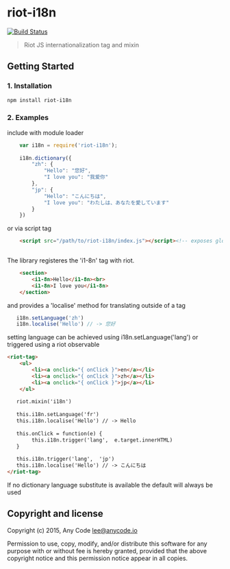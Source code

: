# riot-i18n

[![Build Status](https://travis-ci.org/any-code/riot-i18n.svg?branch=master)](https://travis-ci.org/any-code/riot-i18n)

> Riot JS internationalization tag and mixin

## Getting Started

### 1. Installation

``` bash
npm install riot-i18n
```

### 2. Examples

include with module loader
``` javascript
    var i18n = require('riot-i18n');  
      
    i18n.dictionary({
        "zh": {
            "Hello": "您好",
            "I love you": "我爱你"
        },
        "jp": {
            "Hello": "こんにちは",
            "I love you": "わたしは、あなたを愛しています"
        }
    })  
```

or via script tag
``` html
    <script src="/path/to/riot-i18n/index.js"></script><!-- exposes global var 'i18n' --> 
    
```

The library registeres the 'i1-8n' tag with riot.
``` html
    <section>
        <i1-8n>Hello</i1-8n><br>
        <i1-8n>I love you</i1-8n>
    </section>
```        

and provides a 'localise' method for translating outside of a tag
``` javascript
   i18n.setLanguage('zh')
   i18n.localise('Hello') // -> 您好
```

setting language can be achieved using i18n.setLanguage('lang') or triggered using a riot observable
``` html
<riot-tag>
    <ul>
        <li><a onclick="{ onClick }">en</a></li>
        <li><a onclick="{ onClick }">zh</a></li>
        <li><a onclick="{ onClick }">jp</a></li>
    </ul>    
        
   riot.mixin('i18n')
   
   this.i18n.setLanguage('fr')
   this.i18n.localise('Hello') // -> Hello
   
   this.onClick = function(e) {
        this.i18n.trigger('lang',  e.target.innerHTML)
   }
   
   this.i18n.trigger('lang',  'jp')
   this.i18n.localise('Hello') // -> こんにちは
</riot-tag>   
```

If no dictionary language substitute is available the default will always be used 


## Copyright and license
Copyright (c) 2015, Any Code <lee@anycode.io>

Permission to use, copy, modify, and/or distribute this software for any
purpose with or without fee is hereby granted, provided that the above
copyright notice and this permission notice appear in all copies.
